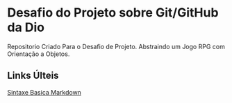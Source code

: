 # Desafio do Projeto sobre Git/GitHub da Dio
 Repositorio Criado Para o Desafio de Projeto.
 Abstraindo um Jogo RPG com Orientação a Objetos.

## Links Últeis
[Sintaxe Basica Markdown](https://docs.pipz.com/central-de-ajuda/learning-center/guia-basico-de-markdown#open)

